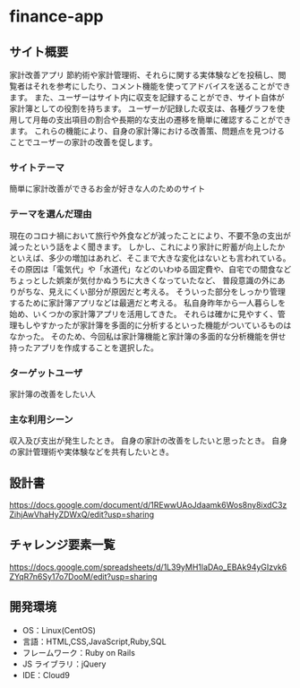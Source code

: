 # finance-app

## サイト概要
家計改善アプリ
節約術や家計管理術、それらに関する実体験などを投稿し、閲覧者はそれを参考にしたり、コメント機能を使ってアドバイスを送ることができます。
また、ユーザーはサイト内に収支を記録することができ、サイト自体が家計簿としての役割を持ちます。
ユーザーが記録した収支は、各種グラフを使用して月毎の支出項目の割合や長期的な支出の遷移を簡単に確認することができます。
これらの機能により、自身の家計簿における改善策、問題点を見つけることでユーザーの家計の改善を促します。

### サイトテーマ
簡単に家計改善ができるお金が好きな人のためのサイト

### テーマを選んだ理由

現在のコロナ禍において旅行や外食などが減ったことにより、不要不急の支出が減ったという話をよく聞きます。
しかし、これにより家計に貯蓄が向上したかといえば、多少の増加はあれど、そこまで大きな変化はないとも言われている。
その原因は「電気代」や「水道代」などのいわゆる固定費や、自宅での間食などちょっとした娯楽が気付かぬうちに大きくなっていたなど、
普段意識の外にありがちな、見えにくい部分が原因だと考える。
そういった部分をしっかり管理するために家計簿アプリなどは最適だと考える。
私自身昨年から一人暮らしを始め、いくつかの家計簿アプリを活用してきた。
それらは確かに見やすく、管理もしやすかったが家計簿を多面的に分析するといった機能がついているものはなかった。
そのため、今回私は家計簿機能と家計簿の多面的な分析機能を併せ持ったアプリを作成することを選択した。

### ターゲットユーザ

家計簿の改善をしたい人

### 主な利用シーン

収入及び支出が発生したとき。
自身の家計の改善をしたいと思ったとき。
自身の家計管理術や実体験などを共有したいとき。

## 設計書

https://docs.google.com/document/d/1REwwUAoJdaamk6Wos8ny8ixdC3zZihjAwVhaHyZDWxQ/edit?usp=sharing

## チャレンジ要素一覧

https://docs.google.com/spreadsheets/d/1L39yMH1laDAo_EBAk94yGIzvk6ZYqR7n6Sy17o7DooM/edit?usp=sharing

## 開発環境

- OS：Linux(CentOS)
- 言語：HTML,CSS,JavaScript,Ruby,SQL
- フレームワーク：Ruby on Rails
- JS ライブラリ：jQuery
- IDE：Cloud9